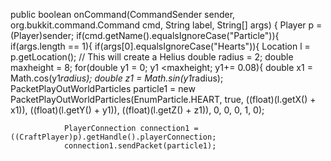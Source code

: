 public boolean onCommand(CommandSender sender, org.bukkit.command.Command cmd, String label, String[] args) {
		Player p = (Player)sender;
		if(cmd.getName().equalsIgnoreCase("Particle")){
    if(args.length == 1){
			if(args[0].equalsIgnoreCase("Hearts")){
		Location l = p.getLocation();
    // This will create a Helius
    double radius = 2;
		double maxheight = 8;
		for(double y1  = 0; y1 <maxheight; y1+= 0.08){
			 double x1 = Math.cos(y1*radius);
			 double z1 = Math.sin(y1*radius);
			 PacketPlayOutWorldParticles particle1 = new PacketPlayOutWorldParticles(EnumParticle.HEART, true, ((float)(l.getX() + x1)),                ((float)(l.getY() + y1)), ((float)(l.getZ() + z1)), 0, 0, 0, 1, 0);
				
				PlayerConnection connection1 = ((CraftPlayer)p).getHandle().playerConnection;
				connection1.sendPacket(particle1);
